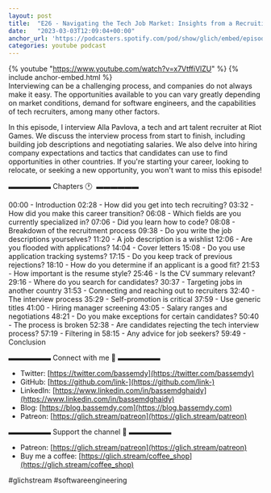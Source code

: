 ```yaml
---
layout: post
title:  "E26 - Navigating the Tech Job Market: Insights from a Recruiting Specialist"
date:   "2023-03-03T12:09:04+00:00"
anchor_url: 'https://podcasters.spotify.com/pod/show/glich/embed/episodes/E26---Navigating-the-Tech-Job-Market-Insights-from-a-Recruiting-Specialist-e1vpqh4/a-a9e5vje'
categories: youtube podcast
---
```

{% youtube  "https://www.youtube.com/watch?v=x7VtffiVlZU" %}
{% include anchor-embed.html %}
<br />
Interviewing can be a challenging process, and companies do not always make it easy. The opportunities available to you can vary greatly depending on market conditions, demand for software engineers, and the capabilities of tech recruiters, among many other factors.

In this episode, I interview Alla Pavlova, a tech and art talent recruiter at Riot Games. We discuss the interview process from start to finish, including building job descriptions and negotiating salaries. We also delve into hiring company expectations and tactics that candidates can use to find opportunities in other countries. If you're starting your career, looking to relocate, or seeking a new opportunity, you won't want to miss this episode!

▬▬▬▬▬▬ Chapters 🕐  ▬▬▬▬▬▬

00:00 - Introduction
02:28 - How did you get into tech recruiting?
03:32 - How did you make this career transition?
06:08 - Which fields are you currently specialized in?
07:06 - Did you learn how to code?
08:08 - Breakdown of the recruitment process
09:38 - Do you write the job descriptions yourselves?
11:20 - A job description is a wishlist
12:06 - Are you flooded with applications?
14:04 - Cover letters
15:08 - Do you use application tracking systems?
17:15 - Do you keep track of previous rejections?
18:10 - How do you determine if an applicant is a good fit?
21:53 - How important is the resume style?
25:46 - Is the CV summary relevant?
29:16 - Where do you search for candidates?
30:37 - Targeting jobs in another country
31:53 - Connecting and reaching out to recruiters
32:40 - The interview process
35:29 - Self-promotion is critical
37:59 - Use generic titles
41:00 - Hiring manager screening
43:05 - Salary ranges and negotiations
48:21 - Do you make exceptions for certain candidates?
50:40 - The process is broken
52:38 - Are candidates rejecting the tech interview process?
57:19 - Filtering in
58:15 - Any advice for job seekers?
59:49 - Conclusion

▬▬▬▬▬▬ Connect with me 👋 ▬▬▬▬▬▬

- Twitter: [https://twitter.com/bassemdy](https://twitter.com/bassemdy)
- GitHub: [https://github.com/link-](https://github.com/link-)
- LinkedIn: [https://www.linkedin.com/in/bassemdghaidy](https://www.linkedin.com/in/bassemdghaidy)
- Blog: [https://blog.bassemdy.com](https://blog.bassemdy.com)
- Patreon: [https://glich.stream/patreon](https://glich.stream/patreon)

▬▬▬▬▬▬ Support the channel 💜 ▬▬▬▬▬▬

- Patreon: [https://glich.stream/patreon](https://glich.stream/patreon)
- Buy me a coffee: [https://glich.stream/coffee_shop](https://glich.stream/coffee_shop)

#glichstream #softwareengineering
